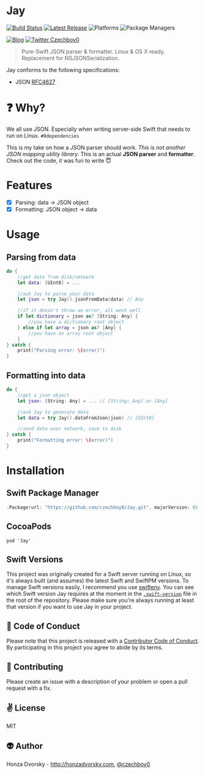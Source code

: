 # Jay

[![Build Status](https://travis-ci.org/czechboy0/Jay.svg?branch=master)](https://travis-ci.org/czechboy0/Jay)
[![Latest Release](https://img.shields.io/github/release/czechboy0/jay.svg)](https://github.com/czechboy0/jay/releases/latest)
![Platforms](https://img.shields.io/badge/platforms-Linux%20%7C%20OS%20X-blue.svg)
![Package Managers](https://img.shields.io/badge/package%20managers-SwiftPM-yellow.svg)

[![Blog](https://img.shields.io/badge/blog-honzadvorsky.com-green.svg)](http://honzadvorsky.com)
[![Twitter Czechboy0](https://img.shields.io/badge/twitter-czechboy0-green.svg)](http://twitter.com/czechboy0)

> Pure-Swift JSON parser & formatter. Linux &amp; OS X ready. Replacement for NSJSONSerialization.

Jay conforms to the following specifications:
- JSON [RFC4627](http://www.ietf.org/rfc/rfc4627.txt)

# :question: Why?
We all use JSON. Especially when writing server-side Swift that needs to run on Linux. `#0dependencies`

This is my take on how a JSON parser should work. *This is not another JSON mapping utility library.* This is an actual **JSON parser** and **formatter**. Check out the code, it was fun to write 😇

# Features
- [x] Parsing: data -> JSON object
- [x] Formatting: JSON object -> data

# Usage

## Parsing from data
```swift
do {
	//get data from disk/network
	let data: [UInt8] = ...

	//ask Jay to parse your data
	let json = try Jay().jsonFromData(data) // Any

	//if it doesn't throw an error, all went well
	if let dictionary = json as? [String: Any] {
		//you have a dictionary root object
	} else if let array = json as? [Any] {
		//you have an array root object
	}
} catch {
	print("Parsing error: \(error)")
}
```

## Formatting into data
```swift
do {
	//get a json object
	let json: [String: Any] = ... // [String: Any] or [Any]

	//ask Jay to generate data
	let data = try Jay().dataFromJson(json) // [UInt8]

	//send data over network, save to disk
} catch {
	print("Formatting error: \(error)")
}
```

# Installation

## Swift Package Manager

```swift
.Package(url: "https://github.com/czechboy0/Jay.git", majorVersion: 0)
```
## CocoaPods

```
pod 'Jay'
```

## Swift Versions
This project was originally created for a Swift server running on Linux, so it's always built (and assumes) the latest Swift and SwiftPM versions. To manage Swift versions easily, I recommend you use [swiftenv](https://github.com/kylef/swiftenv#installation). You can see which Swift version Jay requires at the moment in the [`.swift-version`](https://github.com/czechboy0/Jay/blob/master/.swift-version) file in the root of the repository. Please make sure you're always running at least that version if you want to use Jay in your project.

:blue_heart: Code of Conduct
------------
Please note that this project is released with a [Contributor Code of Conduct](./CODE_OF_CONDUCT.md). By participating in this project you agree to abide by its terms.

:gift_heart: Contributing
------------
Please create an issue with a description of your problem or open a pull request with a fix.

:v: License
-------
MIT

:alien: Author
------
Honza Dvorsky - http://honzadvorsky.com, [@czechboy0](http://twitter.com/czechboy0)
